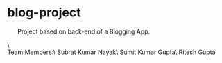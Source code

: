 # blog-project
<ul>Project based on back-end of a Blogging App.</ul> \
<br>
Team Members:\
Subrat Kumar Nayak\
Sumit Kumar Gupta\
Ritesh Gupta
